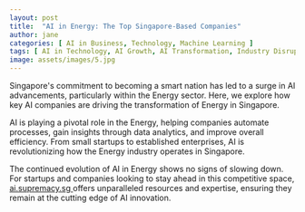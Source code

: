 ```yaml
---
layout: post
title:  "AI in Energy: The Top Singapore-Based Companies"
author: jane
categories: [ AI in Business, Technology, Machine Learning ]
tags: [ AI in Technology, AI Growth, AI Transformation, Industry Disruption ]
image: assets/images/5.jpg
---
```


Singapore's commitment to becoming a smart nation has led to a surge in AI advancements, particularly within the Energy sector. Here, we explore how key AI companies are driving the transformation of Energy in Singapore.

AI is playing a pivotal role in the Energy, helping companies automate processes, gain insights through data analytics, and improve overall efficiency. From small startups to established enterprises, AI is revolutionizing how the Energy industry operates in Singapore.

The continued evolution of AI in Energy shows no signs of slowing down. For startups and companies looking to stay ahead in this competitive space, <a href="https://ai.supremacy.sg" target="_blank"> ai.supremacy.sg </a> offers unparalleled resources and expertise, ensuring they remain at the cutting edge of AI innovation.
